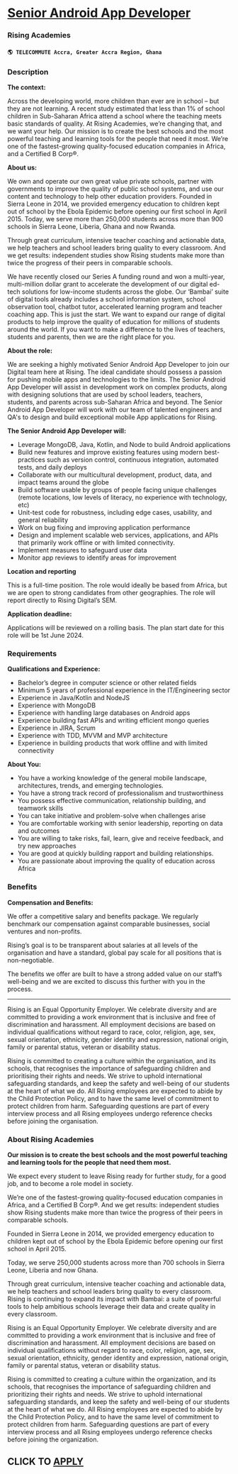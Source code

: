 # [Senior Android App Developer](https://www.remotewlb.com/apply/senior-android-app-developer)  
### Rising Academies  
#### `🌎 TELECOMMUTE Accra, Greater Accra Region, Ghana`  

### **Description**

 **The context:**

Across the developing world, more children than ever are in school – but they are not learning. A recent study estimated that less than 1% of school children in Sub-Saharan Africa attend a school where the teaching meets basic standards of quality. At Rising Academies, we’re changing that, and we want your help. Our mission is to create the best schools and the most powerful teaching and learning tools for the people that need it most. We’re one of the fastest-growing quality-focused education companies in Africa, and a Certified B Corp®.

**About us:**

We own and operate our own great value private schools, partner with governments to improve the quality of public school systems, and use our content and technology to help other education providers. Founded in Sierra Leone in 2014, we provided emergency education to children kept out of school by the Ebola Epidemic before opening our first school in April 2015. Today, we serve more than 250,000 students across more than 900 schools in Sierra Leone, Liberia, Ghana and now Rwanda.

Through great curriculum, intensive teacher coaching and actionable data, we help teachers and school leaders bring quality to every classroom. And we get results: independent studies show Rising students make more than twice the progress of their peers in comparable schools.

We have recently closed our Series A funding round and won a multi-year, multi-million dollar grant to accelerate the development of our digital ed-tech solutions for low-income students across the globe. Our ‘Bambai’ suite of digital tools already includes a school information system, school observation tool, chatbot tutor, accelerated learning program and teacher coaching app. This is just the start. We want to expand our range of digital products to help improve the quality of education for millions of students around the world. If you want to make a difference to the lives of teachers, students and parents, then we are the right place for you.

 **About the role:**

We are seeking a highly motivated Senior Android App Developer to join our Digital team here at Rising. The ideal candidate should possess a passion for pushing mobile apps and technologies to the limits. The Senior Android App Developer will assist in development work on complex products, along with designing solutions that are used by school leaders, teachers, students, and parents across sub-Saharan Africa and beyond. The Senior Android App Developer will work with our team of talented engineers and QA's to design and build exceptional mobile App applications for Rising.

 **The Senior Android App Developer will:**

  * Leverage MongoDB, Java, Kotlin, and Node to build Android applications
  * Build new features and improve existing features using modern best-practices such as version control, continuous integration, automated tests, and daily deploys
  * Collaborate with our multicultural development, product, data, and impact teams around the globe
  * Build software usable by groups of people facing unique challenges (remote locations, low levels of literacy, no experience with technology, etc)
  * Unit-test code for robustness, including edge cases, usability, and general reliability
  * Work on bug fixing and improving application performance
  * Design and implement scalable web services, applications, and APIs that primarily work offline or with limited connectivity.
  * Implement measures to safeguard user data
  * Monitor app reviews to identify areas for improvement

**Location and reporting**

This is a full-time position. The role would ideally be based from Africa, but we are open to strong candidates from other geographies. The role will report directly to Rising Digital’s SEM.

 **Application deadline:**

Applications will be reviewed on a rolling basis. The plan start date for this role will be 1st June 2024.

###  **Requirements**

 **Qualifications and Experience:**

  * Bachelor’s degree in computer science or other related fields
  * Minimum 5 years of professional experience in the IT/Engineering sector
  * Experience in Java/Kotlin and NodeJS
  * Experience with MongoDB
  * Experience with handling large databases on Android apps
  * Experience building fast APIs and writing efficient mongo queries
  * Experience in JIRA, Scrum
  * Experience with TDD, MVVM and MVP architecture
  * Experience in building products that work offline and with limited connectivity

**About You:**

  * You have a working knowledge of the general mobile landscape, architectures, trends, and emerging technologies.
  * You have a strong track record of professionalism and trustworthiness
  * You possess effective communication, relationship building, and teamwork skills
  * You can take initiative and problem-solve when challenges arise
  * You are comfortable working with senior leadership, reporting on data and outcomes
  * You are willing to take risks, fail, learn, give and receive feedback, and try new approaches
  * You are good at quickly building rapport and building relationships. 
  * You are passionate about improving the quality of education across Africa 

### **Benefits**

 **Compensation and Benefits:**

We offer a competitive salary and benefits package. We regularly benchmark our compensation against comparable businesses, social ventures and non-profits.

Rising’s goal is to be transparent about salaries at all levels of the organisation and have a standard, global pay scale for all positions that is non-negotiable.

The benefits we offer are built to have a strong added value on our staff’s well-being and we are excited to discuss this further with you in the process.

______________________________________________________________________________________________

Rising is an Equal Opportunity Employer. We celebrate diversity and are committed to providing a work environment that is inclusive and free of discrimination and harassment. All employment decisions are based on individual qualifications without regard to race, color, religion, age, sex, sexual orientation, ethnicity, gender identity and expression, national origin, family or parental status, veteran or disability status.

Rising is committed to creating a culture within the organisation, and its schools, that recognises the importance of safeguarding children and prioritising their rights and needs. We strive to uphold international safeguarding standards, and keep the safety and well-being of our students at the heart of what we do. All Rising employees are expected to abide by the Child Protection Policy, and to have the same level of commitment to protect children from harm. Safeguarding questions are part of every interview process and all Rising employees undergo reference checks before joining the organisation.

###  **About Rising Academies**

 **Our mission is to create the best schools and the most powerful teaching and learning tools for the people that need them most.**

We expect every student to leave Rising ready for further study, for a good job, and to become a role model in society.

We’re one of the fastest-growing quality-focused education companies in Africa, and a Certified B Corp®. And we get results: independent studies show Rising students make more than twice the progress of their peers in comparable schools.

Founded in Sierra Leone in 2014, we provided emergency education to children kept out of school by the Ebola Epidemic before opening our first school in April 2015.

Today, we serve 250,000 students across more than 700 schools in Sierra Leone, Liberia and now Ghana.

Through great curriculum, intensive teacher coaching and actionable data, we help teachers and school leaders bring quality to every classroom. Rising is continuing to expand its impact with Bambai: a suite of powerful tools to help ambitious schools leverage their data and create quality in every classroom.

Rising is an Equal Opportunity Employer. We celebrate diversity and are committed to providing a work environment that is inclusive and free of discrimination and harassment. All employment decisions are based on individual qualifications without regard to race, color, religion, age, sex, sexual orientation, ethnicity, gender identity and expression, national origin, family or parental status, veteran or disability status.

Rising is committed to creating a culture within the organization, and its schools, that recognises the importance of safeguarding children and prioritizing their rights and needs. We strive to uphold international safeguarding standards, and keep the safety and well-being of our students at the heart of what we do. All Rising employees are expected to abide by the Child Protection Policy, and to have the same level of commitment to protect children from harm. Safeguarding questions are part of every interview process and all Rising employees undergo reference checks before joining the organization.

  
## CLICK TO [APPLY](https://www.remotewlb.com/apply/senior-android-app-developer)

